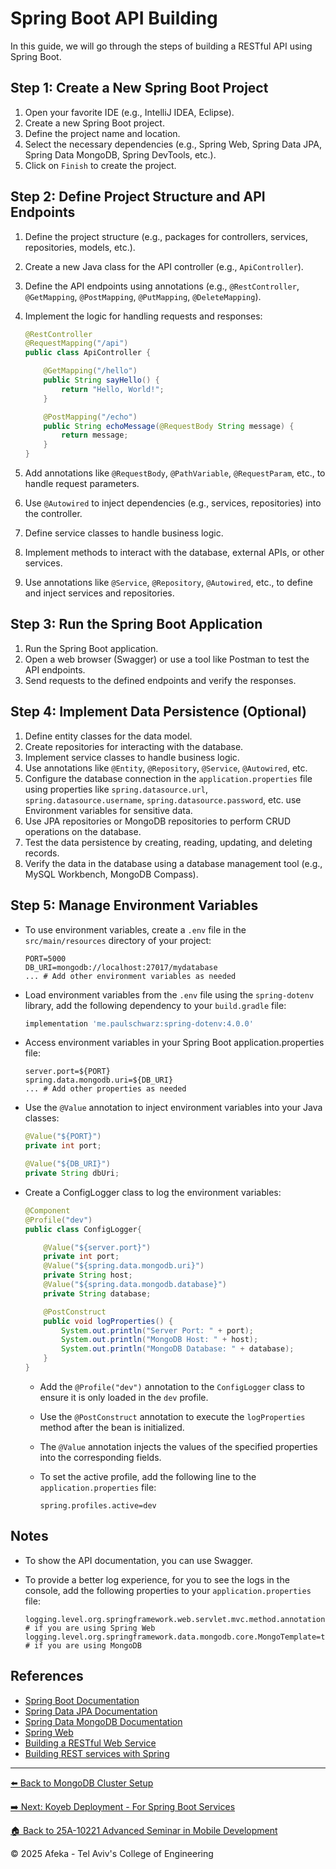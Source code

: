 # Spring Boot API Building

In this guide, we will go through the steps of building a RESTful API using Spring Boot.

## Step 1: Create a New Spring Boot Project

1. Open your favorite IDE (e.g., IntelliJ IDEA, Eclipse).
2. Create a new Spring Boot project.
3. Define the project name and location.
4. Select the necessary dependencies (e.g., Spring Web, Spring Data JPA, Spring Data MongoDB, Spring DevTools, etc.).
5. Click on `Finish` to create the project.

## Step 2: Define Project Structure and API Endpoints

1. Define the project structure (e.g., packages for controllers, services, repositories, models, etc.).
2. Create a new Java class for the API controller (e.g., `ApiController`).
3. Define the API endpoints using annotations (e.g., `@RestController`, `@GetMapping`, `@PostMapping`, `@PutMapping`, `@DeleteMapping`).
4. Implement the logic for handling requests and responses:

    ```java
    @RestController
    @RequestMapping("/api")
    public class ApiController {

        @GetMapping("/hello")
        public String sayHello() {
            return "Hello, World!";
        }

        @PostMapping("/echo")
        public String echoMessage(@RequestBody String message) {
            return message;
        }
    }
    ```

5. Add annotations like `@RequestBody`, `@PathVariable`, `@RequestParam`, etc., to handle request parameters.
6. Use `@Autowired` to inject dependencies (e.g., services, repositories) into the controller.
7. Define service classes to handle business logic.
8. Implement methods to interact with the database, external APIs, or other services.
9. Use annotations like `@Service`, `@Repository`, `@Autowired`, etc., to define and inject services and repositories.

## Step 3: Run the Spring Boot Application

1. Run the Spring Boot application.
2. Open a web browser (Swagger) or use a tool like Postman to test the API endpoints.
3. Send requests to the defined endpoints and verify the responses.

## Step 4: Implement Data Persistence (Optional)

1. Define entity classes for the data model.
2. Create repositories for interacting with the database.
3. Implement service classes to handle business logic.
4. Use annotations like `@Entity`, `@Repository`, `@Service`, `@Autowired`, etc.
5. Configure the database connection in the `application.properties` file using properties like `spring.datasource.url`, `spring.datasource.username`, `spring.datasource.password`, etc. use Environment variables for sensitive data.
6. Use JPA repositories or MongoDB repositories to perform CRUD operations on the database.
7. Test the data persistence by creating, reading, updating, and deleting records.
8. Verify the data in the database using a database management tool (e.g., MySQL Workbench, MongoDB Compass).

## Step 5: Manage Environment Variables

- To use environment variables, create a `.env` file in the `src/main/resources` directory of your project:

    ```env
    PORT=5000
    DB_URI=mongodb://localhost:27017/mydatabase
    ... # Add other environment variables as needed
    ```

- Load environment variables from the `.env` file using the `spring-dotenv` library, add the following dependency to your `build.gradle` file:

    ```groovy
    implementation 'me.paulschwarz:spring-dotenv:4.0.0'
    ```

- Access environment variables in your Spring Boot application.properties file:

    ```properties
    server.port=${PORT}
    spring.data.mongodb.uri=${DB_URI}
    ... # Add other properties as needed
    ```

- Use the `@Value` annotation to inject environment variables into your Java classes:

    ```java
    @Value("${PORT}")
    private int port;

    @Value("${DB_URI}")
    private String dbUri;
    ```

- Create a ConfigLogger class to log the environment variables:

    ```java
    @Component
    @Profile("dev")
    public class ConfigLogger{

        @Value("${server.port}")
        private int port;
        @Value("${spring.data.mongodb.uri}")
        private String host;
        @Value("${spring.data.mongodb.database}")
        private String database;

        @PostConstruct
        public void logProperties() {
            System.out.println("Server Port: " + port);
            System.out.println("MongoDB Host: " + host);
            System.out.println("MongoDB Database: " + database);
        }
    }
    ```

  - Add the `@Profile("dev")` annotation to the `ConfigLogger` class to ensure it is only loaded in the `dev` profile.
  - Use the `@PostConstruct` annotation to execute the `logProperties` method after the bean is initialized.
  - The `@Value` annotation injects the values of the specified properties into the corresponding fields.
  - To set the active profile, add the following line to the `application.properties` file:

    ```properties
    spring.profiles.active=dev
    ```

## Notes

- To show the API documentation, you can use Swagger.
- To provide a better log experience, for you to see the logs in the console, add the following properties to your `application.properties` file:

    ```properties
    logging.level.org.springframework.web.servlet.mvc.method.annotation.RequestMappingHandlerMapping=trace # if you are using Spring Web
    logging.level.org.springframework.data.mongodb.core.MongoTemplate=trace # if you are using MongoDB
    ```

## References

- [Spring Boot Documentation](https://docs.spring.io/spring-boot/docs/current/reference/html/index.html)
- [Spring Data JPA Documentation](https://docs.spring.io/spring-data/jpa/docs/current/reference/html/#reference)
- [Spring Data MongoDB Documentation](https://docs.spring.io/spring-data/mongodb/docs/current/reference/html/#reference)
- [Spring Web](https://docs.spring.io/spring-boot/3.4.1/reference/web/servlet.html)
- [Building a RESTful Web Service](https://spring.io/guides/gs/rest-service/)
- [Building REST services with Spring](https://spring.io/guides/tutorials/rest/)

---
[⬅️ Back to MongoDB Cluster Setup](mongodb-cluster-setup.md)

[➡️ Next: Koyeb Deployment - For Spring Boot Services](koyeb-deployment.md)

[🏠 Back to 25A-10221 Advanced Seminar in Mobile Development](../README.md)

© 2025 Afeka - Tel Aviv's College of Engineering